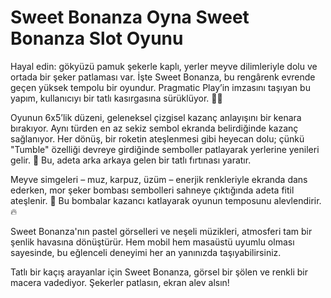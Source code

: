 # Sweet Bonanza Oyna Sweet Bonanza Slot Oyunu

Hayal edin: gökyüzü pamuk şekerle kaplı, yerler meyve dilimleriyle dolu ve ortada bir şeker patlaması var. İşte Sweet Bonanza, bu rengârenk evrende geçen yüksek tempolu bir oyundur. Pragmatic Play’in imzasını taşıyan bu yapım, kullanıcıyı bir tatlı kasırgasına sürüklüyor. 🍭💥

Oyunun 6x5’lik düzeni, geleneksel çizgisel kazanç anlayışını bir kenara bırakıyor. Aynı türden en az sekiz sembol ekranda belirdiğinde kazanç sağlanıyor. Her dönüş, bir roketin ateşlenmesi gibi heyecan dolu; çünkü "Tumble" özelliği devreye girdiğinde semboller patlayarak yerlerine yenileri gelir. 🎇 Bu, adeta arka arkaya gelen bir tatlı fırtınası yaratır.

Meyve simgeleri – muz, karpuz, üzüm – enerjik renkleriyle ekranda dans ederken, mor şeker bombası sembolleri sahneye çıktığında adeta fitil ateşlenir. 🚀 Bu bombalar kazancı katlayarak oyunun temposunu alevlendirir. 🔥

Sweet Bonanza'nın pastel görselleri ve neşeli müzikleri, atmosferi tam bir şenlik havasına dönüştürür. Hem mobil hem masaüstü uyumlu olması sayesinde, bu eğlenceli deneyimi her an yanınızda taşıyabilirsiniz.

Tatlı bir kaçış arayanlar için Sweet Bonanza, görsel bir şölen ve renkli bir macera vadediyor. Şekerler patlasın, ekran alev alsın!
